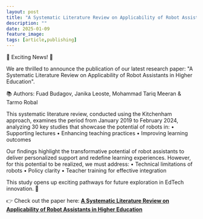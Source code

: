 ```yaml
---
layout: post
title: "A Systematic Literature Review on Applicability of Robot Assistants in Higher Education"
description: ""
date: 2025-01-09
feature_image:
tags: [article,publishing]
---
```

🚀 Exciting News! 🚀

We are thrilled to announce the publication of our latest research paper: "A Systematic Literature Review on Applicability of Robot Assistants in Higher Education".

📚 Authors: Fuad Budagov, Janika Leoste, Mohammad Tariq Meeran & Tarmo Robal

This systematic literature review, conducted using the Kitchenham approach, examines the period from January 2019 to February 2024, analyzing 30 key studies that showcase the potential of robots in:
•	Supporting lectures
•	Enhancing teaching practices
•	Improving learning outcomes

Our findings highlight the transformative potential of robot assistants to deliver personalized support and redefine learning experiences. However, for this potential to be realized, we must address:
•	Technical limitations of robots
•	Policy clarity
•	Teacher training for effective integration

This study opens up exciting pathways for future exploration in EdTech innovation. 🚀

👉 Check out the paper here: [**A Systematic Literature Review on Applicability of Robot Assistants in Higher Education**](https://link.springer.com/chapter/10.1007/978-3-031-73538-7_3)

